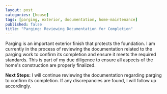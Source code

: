 ```yaml
---
layout: post
categories: [house]
tags: [parging, exterior, documentation, home-maintenance]
published: false
title: "Parging: Reviewing Documentation for Completion"
---
```


Parging is an important exterior finish that protects the foundation. I am currently in the process of reviewing the documentation related to the parging work to confirm its completion and ensure it meets the required standards. This is part of my due diligence to ensure all aspects of the home's construction are properly finalized.

**Next Steps:** I will continue reviewing the documentation regarding parging to confirm its completion. If any discrepancies are found, I will follow up accordingly.
